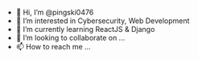- 👋 Hi, I’m @pingski0476
- 👀 I’m interested in Cybersecurity, Web Development
- 🌱 I’m currently learning ReactJS & Django
- 💞️ I’m looking to collaborate on ...
- 📫 How to reach me ...

<!---
pingski0476/pingski0476 is a ✨ special ✨ repository because its `README.md` (this file) appears on your GitHub profile.
You can click the Preview link to take a look at your changes.
--->
